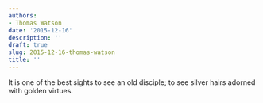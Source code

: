 ```yaml
---
authors:
- Thomas Watson
date: '2015-12-16'
description: ''
draft: true
slug: 2015-12-16-thomas-watson
title: ''
---
```

It is one of the best sights to see an old disciple; to see silver hairs adorned with golden virtues.



